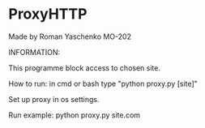 # ProxyHTTP

<p>Made by Roman Yaschenko MO-202

<p>INFORMATION:
<p>This programme block access to chosen site.
<p>How to run: in cmd or bash type "python proxy.py [site]"
<p>Set up proxy in os settings.
<p>Run example: python proxy.py site.com
